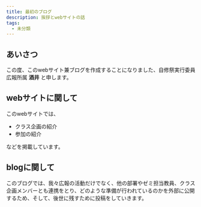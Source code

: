 ```yaml
---
title: 最初のブログ
description: 挨拶とwebサイトの話
tags:
  - 未分類
---
```

## あいさつ
この度、このwebサイト兼ブログを作成することになりました、自修祭実行委員 広報所属 **酒井** と申します。

## webサイトに関して
このwebサイトでは、

- クラス企画の紹介
- 参加の紹介

などを掲載しています。

## blogに関して
このブログでは、我々広報の活動だけでなく、他の部署やゼミ担当教員、クラス企画メンバーとも連携をとり、どのような準備が行われているのかを外部に公開するため、そして、後世に残すために投稿をしていきます。
